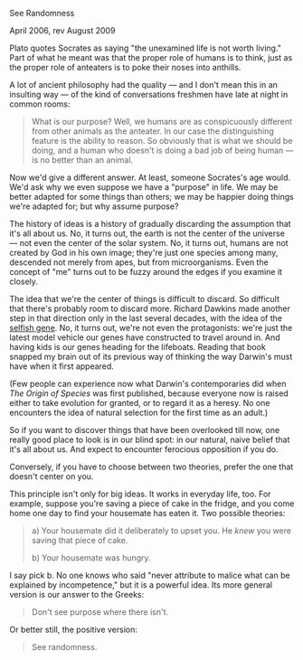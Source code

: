 See Randomness

April 2006, rev August 2009  
  
Plato quotes Socrates as saying "the unexamined life is not worth
living." Part of what he meant was that the proper role of humans is to
think, just as the proper role of anteaters is to poke their noses
into anthills.  
  
A lot of ancient philosophy had the quality — and I
don't mean this in an insulting way — of the kind of conversations
freshmen have late at night in common rooms:

> 
> What is our purpose? Well, we humans are
> as conspicuously different from other animals as the anteater.
> In our case the distinguishing feature is the ability to reason.
> So obviously that is what we should be doing, and a human who
> doesn't is doing a bad job of being human — is no better than an
> animal.
> 


Now we'd give a different answer. At least, someone Socrates's age
would. We'd ask why we even suppose we have a "purpose" in life.
We may be better adapted for some things than others; we
may be happier doing things we're adapted for; but why assume
purpose?  
  
The history of ideas
is a history of gradually discarding the assumption that it's all
about us. No, it turns out, the earth is not the center of the
universe — not even the center of the solar system. No, it turns
out, humans are not created by God in his own image; they're just
one species among many, descended not merely from apes, but from
microorganisms. Even the concept of "me" turns out to be fuzzy
around the edges if you examine it closely.  
  
The idea that we're the center of things is difficult to discard.
So difficult that there's probably room to discard more. Richard
Dawkins made another step in that direction only in the last several
decades, with the idea of the 
[selfish gene](http://en.wikipedia.org/wiki/The_Selfish_Gene). 
No, it turns
out, we're not even the protagonists: we're just the latest model
vehicle our genes have constructed to travel around in. And having
kids is our genes heading for the lifeboats. Reading
that book snapped my brain out of its previous way of thinking the
way Darwin's must have when it first appeared.  
  
(Few people can experience now what Darwin's contemporaries did
when *The Origin of Species* was first published, because everyone
now is raised either to take evolution for granted, or to regard
it as a heresy. No one encounters the idea of natural selection for
the first time as an adult.)  
  
So if you want to discover things that have been overlooked till
now, one really good place to look is in our blind spot: in our
natural, naive belief that it's all about us. And expect to encounter
ferocious opposition if you do.  
  
Conversely, if you have to choose between two theories, prefer the
one that doesn't center on you.  
  
This principle isn't only for big ideas. It works in everyday life,
too. For example, suppose you're saving a piece of cake in the fridge, and you
come home one day to find your housemate has eaten
it. Two possible theories:

> 
> a) Your housemate did it deliberately to upset you. He *knew*
> you were saving that piece of cake.  
>   
> b) Your housemate was hungry.
> 


I say pick b. No one knows who said "never attribute to malice what
can be explained by incompetence," but it is a powerful idea.
Its more general version is our answer to the Greeks:

> Don't see purpose where there isn't.


Or better still, the positive version:

> See randomness.

  
  
